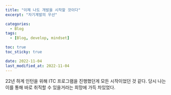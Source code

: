 ```yaml
---
title: "이제 나도 개발을 시작할 것이다"
excerpt: "자기계발의 우선"

categories:
  - Blog
tags:
  - [Blog, develop, mindset]

toc: true
toc_sticky: true

date: 2022-11-04
last_modified_at: 2022-11-04
---
```


22년 하계 인턴을 위해 ITC 프로그램을 진행했던게 모든 시작이었던 것 같다.
당시 나는 이를 통해 바로 취직할 수 있을거라는 희망에 가득 차있었다.
